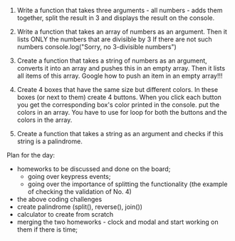 1. Write a function that takes three arguments - all numbers - adds them together, split the result in 3 and displays the result on the console.

2. Write a function that takes an array of numbers as an argument. Then it lists ONLY the numbers that are divisible by 3  If there are not such numbers console.log("Sorry, no 3-divisible numbers")

3. Create a function that takes a string of numbers as an argument, converts it into an array and pushes this  in an empty array. Then it lists all items of this array. Google how to push an item in an empty array!!!

4. Create 4 boxes that have the same size but different colors.
In these boxes (or next to them) create 4 buttons.
When you click each button you get the corresponding box's color printed in the console.
put the colors in an array. You have to use for loop for both the buttons and the colors in the array.

5. Create a function that takes a string as an argument and checks if this string is a palindrome.


Plan for the day:

- homeworks to be discussed and done on the board;
	- going over keypress events;
	- going over the importance of splitting the functionality (the example of checking the validation of No. 4)
- the above coding challenges
- create palindrome (split(), reverse(), join())
- calculator to create from scratch
- merging the two homeworks  - clock and modal and start working on them if there is time;